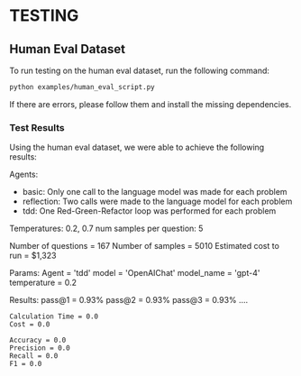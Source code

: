 # TESTING

## Human Eval Dataset

To run testing on the human eval dataset, run the following command:


```bash
python examples/human_eval_script.py
```

If there are errors, please follow them and install the missing dependencies.


### Test Results

Using the human eval dataset, we were able to achieve the following results:

Agents:
* basic: Only one call to the language model was made for each problem
* reflection: Two calls were made to the language model for each problem
* tdd: One Red-Green-Refactor loop was performed for each problem

Temperatures: 0.2, 0.7
num samples per question: 5

Number of questions = 167
Number of samples = 5010
Estimated cost to run = $1,323

Params:
    Agent = 'tdd'
    model = 'OpenAIChat'
    model_name = 'gpt-4'
    temperature = 0.2

Results:
    pass@1 = 0.93%
    pass@2 = 0.93%
    pass@3 = 0.93%
    ....

    Calculation Time = 0.0
    Cost = 0.0

    Accuracy = 0.0
    Precision = 0.0
    Recall = 0.0
    F1 = 0.0
